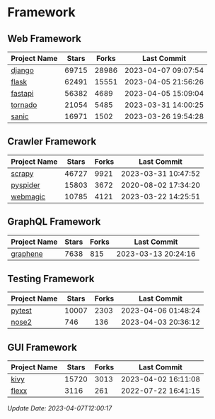 # Framework

## Web Framework
| Project Name | Stars | Forks | Last Commit |
| ------------ | ----- | ----- | ----------- |
| [django](https://github.com/django/django) | 69715 | 28986 | 2023-04-07 09:07:54 |
| [flask](https://github.com/pallets/flask) | 62491 | 15551 | 2023-04-05 21:56:26 |
| [fastapi](https://github.com/tiangolo/fastapi) | 56382 | 4689 | 2023-04-05 15:09:04 |
| [tornado](https://github.com/tornadoweb/tornado) | 21054 | 5485 | 2023-03-31 14:00:25 |
| [sanic](https://github.com/sanic-org/sanic) | 16971 | 1502 | 2023-03-26 19:54:28 |

## Crawler Framework
| Project Name | Stars | Forks | Last Commit |
| ------------ | ----- | ----- | ----------- |
| [scrapy](https://github.com/scrapy/scrapy) | 46727 | 9921 | 2023-03-31 10:47:52 |
| [pyspider](https://github.com/binux/pyspider) | 15803 | 3672 | 2020-08-02 17:34:20 |
| [webmagic](https://github.com/code4craft/webmagic) | 10785 | 4121 | 2023-03-22 14:25:51 |

## GraphQL Framework
| Project Name | Stars | Forks | Last Commit |
| ------------ | ----- | ----- | ----------- |
| [graphene](https://github.com/graphql-python/graphene) | 7638 | 815 | 2023-03-13 20:24:16 |

## Testing Framework
| Project Name | Stars | Forks | Last Commit |
| ------------ | ----- | ----- | ----------- |
| [pytest](https://github.com/pytest-dev/pytest) | 10007 | 2303 | 2023-04-06 01:48:24 |
| [nose2](https://github.com/nose-devs/nose2) | 746 | 136 | 2023-04-03 20:36:12 |

## GUI Framework
| Project Name | Stars | Forks | Last Commit |
| ------------ | ----- | ----- | ----------- |
| [kivy](https://github.com/kivy/kivy) | 15720 | 3013 | 2023-04-02 16:11:08 |
| [flexx](https://github.com/flexxui/flexx) | 3116 | 261 | 2022-07-22 16:41:15 |

*Update Date: 2023-04-07T12:00:17*